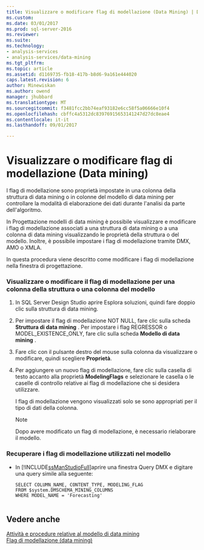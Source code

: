 ```yaml
---
title: Visualizzare o modificare flag di modellazione (Data Mining) | Documenti Microsoft
ms.custom: 
ms.date: 03/01/2017
ms.prod: sql-server-2016
ms.reviewer: 
ms.suite: 
ms.technology:
- analysis-services
- analysis-services/data-mining
ms.tgt_pltfrm: 
ms.topic: article
ms.assetid: d1169735-fb18-417b-b8d6-9a161e444020
caps.latest.revision: 6
author: Minewiskan
ms.author: owend
manager: jhubbard
ms.translationtype: MT
ms.sourcegitcommit: f3481fcc2bb74eaf93182e6cc58f5a06666e10f4
ms.openlocfilehash: cbffc4a5312dc83976915653141247d27dc8eae4
ms.contentlocale: it-it
ms.lasthandoff: 09/01/2017

---
```

# <a name="view-or-change-modeling-flags-data-mining"></a>Visualizzare o modificare flag di modellazione (Data mining)
  I flag di modellazione sono proprietà impostate in una colonna della struttura di data mining o in colonne del modello di data mining per controllare la modalità di elaborazione dei dati durante l'analisi da parte dell'algoritmo.  
  
 In Progettazione modelli di data mining è possibile visualizzare e modificare i flag di modellazione associati a una struttura di data mining o a una colonna di data mining visualizzando le proprietà della struttura o del modello. Inoltre, è possibile impostare i flag di modellazione tramite DMX, AMO o XMLA.  
  
 In questa procedura viene descritto come modificare i flag di modellazione nella finestra di progettazione.  
  
### <a name="view-or-change-the-modeling-flag-for-a-structure-column-or-model-column"></a>Visualizzare o modificare il flag di modellazione per una colonna della struttura o una colonna del modello  
  
1.  In SQL Server Design Studio aprire Esplora soluzioni, quindi fare doppio clic sulla struttura di data mining.  
  
2.  Per impostare il flag di modellazione NOT NULL, fare clic sulla scheda **Struttura di data mining** . Per impostare i flag REGRESSOR o MODEL_EXISTENCE_ONLY, fare clic sulla scheda **Modello di data mining** .  
  
3.  Fare clic con il pulsante destro del mouse sulla colonna da visualizzare o modificare, quindi scegliere **Proprietà**.  
  
4.  Per aggiungere un nuovo flag di modellazione, fare clic sulla casella di testo accanto alla proprietà **ModelingFlags** e selezionare le casella o le caselle di controllo relative ai flag di modellazione che si desidera utilizzare.  
  
     I flag di modellazione vengono visualizzati solo se sono appropriati per il tipo di dati della colonna.  
  
    > [!NOTE]  
    >  Dopo avere modificato un flag di modellazione, è necessario rielaborare il modello.  
  
### <a name="get-the-modeling-flags-used-in-the-model"></a>Recuperare i flag di modellazione utilizzati nel modello  
  
-   In [!INCLUDE[ssManStudioFull](../../includes/ssmanstudiofull-md.md)]aprire una finestra Query DMX e digitare una query simile alla seguente:  
  
    ```  
    SELECT COLUMN_NAME, CONTENT_TYPE, MODELING_FLAG  
    FROM $system.DMSCHEMA_MINING_COLUMNS  
    WHERE MODEL_NAME = 'Forecasting'  
  
    ```  
  
## <a name="see-also"></a>Vedere anche  
 [Attività e procedure relative al modello di data mining](../../analysis-services/data-mining/mining-model-tasks-and-how-tos.md)   
 [Flag di modellazione &#40;data mining&#41;](../../analysis-services/data-mining/modeling-flags-data-mining.md)  
  
  
